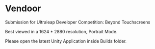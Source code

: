 # Vendoor
Submission for Ultraleap Developer Competition: Beyond Touchscreens 

Best viewed in a 1624 * 2880 resolution, Portrait Mode.

Please open the latest Unity Application inside Builds folder.

